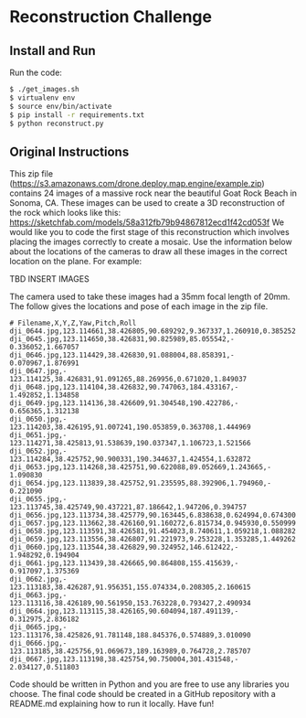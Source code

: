 Reconstruction Challenge
===

Install and Run
---

Run the code:

```sh
$ ./get_images.sh
$ virtualenv env
$ source env/bin/activate
$ pip install -r requirements.txt
$ python reconstruct.py
```

Original Instructions
---

This zip file (https://s3.amazonaws.com/drone.deploy.map.engine/example.zip) contains 24 images of a
massive rock near the beautiful Goat Rock Beach in Sonoma, CA. These images can be used to
create a 3D reconstruction of the rock which looks like this:
https://sketchfab.com/models/58a312fb79b94867812ecd1f42cd053f
We would like you to code the first stage of this reconstruction which involves placing the images
correctly to create a mosaic. Use the information below about the locations of the cameras to draw
all these images in the correct location on the plane. For example:

TBD INSERT IMAGES

The camera used to take these images had a 35mm focal length of 20mm.
The follow gives the locations and pose of each image in the zip file.

```csv
# Filename,X,Y,Z,Yaw,Pitch,Roll
dji_0644.jpg,­123.114661,38.426805,90.689292,9.367337,1.260910,0.385252
dji_0645.jpg,­123.114650,38.426831,90.825989,85.055542,­0.336052,1.667057
dji_0646.jpg,­123.114429,38.426830,91.088004,88.858391,­0.070967,1.876991
dji_0647.jpg,­123.114125,38.426831,91.091265,88.269956,0.671020,1.849037
dji_0648.jpg,­123.114104,38.426832,90.747063,184.433167,­1.492852,1.134858
dji_0649.jpg,­123.114136,38.426609,91.304548,190.422786,­0.656365,1.312138
dji_0650.jpg,­123.114203,38.426195,91.007241,190.053859,0.363708,1.444969
dji_0651.jpg,­123.114271,38.425813,91.538639,190.037347,1.106723,1.521566
dji_0652.jpg,­123.114284,38.425752,90.900331,190.344637,1.424554,1.632872
dji_0653.jpg,­123.114268,38.425751,90.622088,89.052669,1.243665,­1.090830
dji_0654.jpg,­123.113839,38.425752,91.235595,88.392906,1.794960,­0.221090
dji_0655.jpg,­123.113745,38.425749,90.437221,87.186642,1.947206,0.394757
dji_0656.jpg,­123.113734,38.425779,90.163445,6.838638,0.624994,­0.674300
dji_0657.jpg,­123.113662,38.426160,91.160272,6.815734,0.945930,0.550999
dji_0658.jpg,­123.113591,38.426581,91.454023,8.740611,1.059218,1.088282
dji_0659.jpg,­123.113556,38.426807,91.221973,9.253228,1.353285,1.449262
dji_0660.jpg,­123.113544,38.426829,90.324952,146.612422,­1.948292,0.194904
dji_0661.jpg,­123.113439,38.426665,90.864808,155.415639,­0.917097,1.375369
dji_0662.jpg,­123.113183,38.426287,91.956351,155.074334,0.208305,2.160615
dji_0663.jpg,­123.113116,38.426189,90.561950,153.763228,0.793427,2.490934
dji_0664.jpg,­123.113115,38.426165,90.604094,187.491139,­0.312975,2.836182
dji_0665.jpg,­123.113176,38.425826,91.781148,188.845376,0.574889,3.010090
dji_0666.jpg,­123.113185,38.425756,91.069673,189.163989,0.764728,2.785707
dji_0667.jpg,­123.113198,38.425754,90.750004,301.431548,­2.034127,0.511803
```

Code should be written in Python and you are free to use any libraries you choose. The final code should be
created in a GitHub repository with a README.md explaining how to run it locally. Have fun!
